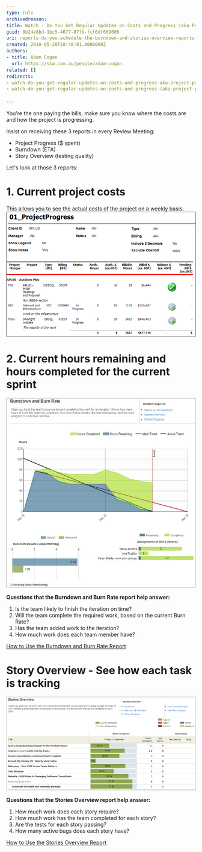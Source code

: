 ```yaml
---
type: rule
archivedreason: 
title: Watch - Do You Get Regular Updates on Costs and Progress (aka Project Progress, Burndown, etc.)?
guid: 8b24e8bd-1bc5-4677-87fb-fcf6df669606
uri: reports-do-you-schedule-the-burndown-and-stories-overview-reports-to-be-emailed-to-the-team-every-day
created: 2010-05-20T10:48:01.0000000Z
authors:
- title: Adam Cogan
  url: https://ssw.com.au/people/adam-cogan
related: []
redirects:
- watch-do-you-get-regular-updates-on-costs-and-progress-aka-project-progress-burndown-etc
- watch-do-you-get-regular-updates-on-costs-and-progress-(aka-project-progress-burndown-etc-)

---
```


You're the one paying the bills, make sure you know where the costs are and how the project is progressing.

Insist on receiving these 3 reports in every Review Meeting:

<!--endintro-->

* Project Progress ($ spent)
* Burndown (ETA)
* Story Overview (testing quality)


Let's look at those 3 reports:

# 1. Current project costs

This allows you to see the actual costs of the project on a weekly basis.
![Figure 1: Project Progress – There is $30k spent and $8K outstanding](../../assets/projectprogresscapture.JPG)

# 2. Current hours remaining and hours completed for the current sprint
![Figure 2: Burndown report - Shows the progress of the team in the current sprint – ETA is March 29 and Ana has no work to do](../../assets/burndown.JPG)

**Questions that the Burndown and Burn Rate report help answer:**

1. Is the team likely to finish the iteration on time?
2. Will the team complete the required work, based on the current Burn Rate?
3. Has the team added work to the iteration?
4. How much work does each team member have?


[How to Use the Burndown and Burn Rate Report](http://msdn.microsoft.com/en-us/library/dd380678%28VS.100%29.aspx) 

# Story Overview - See how each task is tracking
![Figure 3: Stories Overview report - Shows the progress of the User Stories in the current sprint and nothing has been tested and no active bugs](../../assets/storiesOverview.JPG)


**Questions that the Stories Overview report help answer:**

1. How much work does each story require?
2. How much work has the team completed for each story?
3. Are the tests for each story passing?
4. How many active bugs does each story have?


[How to Use the Stories Overview Report](http://msdn.microsoft.com/en-us/library/dd380648%28VS.100%29.aspx)

